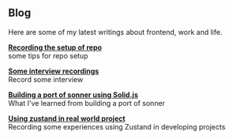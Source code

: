 ## Blog

Here are some of my latest writings about frontend, work and life.

<BlogPost image="/images/repo-setup/cover.jpg">

**[Recording the setup of repo](./blog/repo-setup)**
<br>some tips for repo setup

</BlogPost>

<BlogPost image="/images/interview/cover.jpg">

**[Some interview recordings](./blog/interview)**
<br>Record some interview

</BlogPost>

<BlogPost image="/images/build-solid-sonner-toast/cover.jpg">

**[Building a port of sonner using Solid.js](./blog/build-solid-sonner-toast)**
<br>What I've learned from building a port of sonner

</BlogPost>

<BlogPost image="/images/using-zustand-in-realworld-project/cover.jpg">

**[Using zustand in real world project](./blog/using-zustand-in-realworld-project)**
<br>Recording some experiences using Zustand in developing projects

</BlogPost>